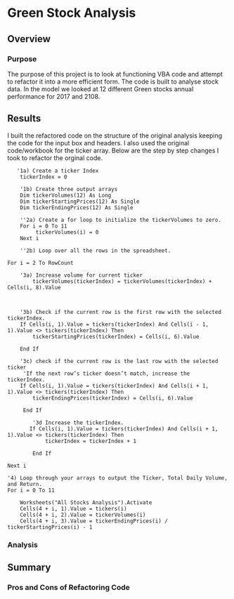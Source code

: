 # Green Stock Analysis
## Overview
### Purpose
  The purpose of this project is to look at functioning VBA code and attempt to refactor it into a more efficient form.  The code is built to analyse stock data.  In the model we looked at 12 different Green stocks annual performance for 2017 and 2108.
## Results
  I built the refactored code on the structure of the original analysis keeping the code for the input box and headers. I also used the original code/workbook for the ticker array. Below are the step by step changes I took to refactor the orginal code.
       
       '1a) Create a ticker Index
        tickerIndex = 0
       
        '1b) Create three output arrays      
        Dim tickerVolumes(12) As Long   
        Dim tickerStartingPrices(12) As Single
        Dim tickerEndingPrices(12) As Single
    
        ''2a) Create a for loop to initialize the tickerVolumes to zero.  
        For i = 0 To 11
             tickerVolumes(i) = 0   
        Next i
        
        ''2b) Loop over all the rows in the spreadsheet.
    
    For i = 2 To RowCount
    
        '3a) Increase volume for current ticker
            tickerVolumes(tickerIndex) = tickerVolumes(tickerIndex) + Cells(i, 8).Value
       
         
        
        '3b) Check if the current row is the first row with the selected tickerIndex.
        If Cells(i, 1).Value = tickers(tickerIndex) And Cells(i - 1, 1).Value <> tickers(tickerIndex) Then
            tickerStartingPrices(tickerIndex) = Cells(i, 6).Value
        
        End If
        
        '3c) check if the current row is the last row with the selected ticker
         'If the next row’s ticker doesn’t match, increase the tickerIndex.
        If Cells(i, 1).Value = tickers(tickerIndex) And Cells(i + 1, 1).Value <> tickers(tickerIndex) Then
            tickerEndingPrices(tickerIndex) = Cells(i, 6).Value
         
         End If

            '3d Increase the tickerIndex.
           If Cells(i, 1).Value = tickers(tickerIndex) And Cells(i + 1, 1).Value <> tickers(tickerIndex) Then
                tickerIndex = tickerIndex + 1
            
            End If
    
    Next i
    
    '4) Loop through your arrays to output the Ticker, Total Daily Volume, and Return.
    For i = 0 To 11
        
        Worksheets("All Stocks Analysis").Activate
        Cells(4 + i, 1).Value = tickers(i)
        Cells(4 + i, 2).Value = tickerVolumes(i)
        Cells(4 + i, 3).Value = tickerEndingPrices(i) / tickerStartingPrices(i) - 1
### Analysis
## Summary
### Pros and Cons of Refactoring Code


